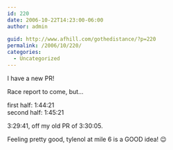 ```yaml
---
id: 220
date: 2006-10-22T14:23:00-06:00
author: admin
  
guid: http://www.afhill.com/gothedistance/?p=220
permalink: /2006/10/220/
categories:
  - Uncategorized
---
```

I have a new PR!

Race report to come, but&#8230;

first half: 1:44:21  
second half: 1:45:21

3:29:41, off my old PR of 3:30:05.

Feeling pretty good, tylenol at mile 6 is a GOOD idea! 😉